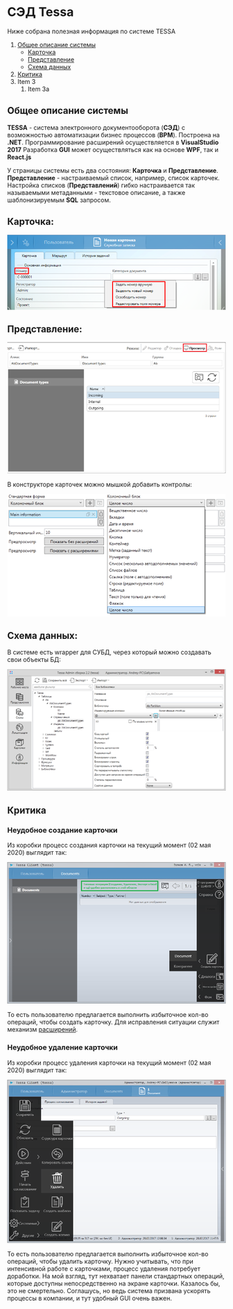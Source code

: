 # СЭД Tessa

Ниже собрана полезная информация по системе TESSA

1. [Общее описание системы](#общее-описание-системы)
   * [Карточка](#карточка)
   * [Представление](#представление)
   * [Схема данных](#схема-данных)
2. [Критика](#критика)
1. Item 3
   1. Item 3a
  


## Общее описание системы

**TESSA** - система электронного документооборота (**СЭД**) с возможностью автоматизации бизнес процессов (**BPM**). Построена на **.NET**.
Программирование расширений осуществляется в **VisualStudio 2017**
Разработка **GUI** может осуществляться как на основе **WPF**, так и **React.js**

У страницы системы есть два состояния: **Карточка** и **Представление**. **Представление** - настраиваемый список, например, список карточек.
Настройка списков (**Представлений**) гибко настраивается так называемыми метаданными - текстовое описание, а также шаблонизируемым **SQL** запросом.


## **Карточка**:

![Image of Yaktocat](https://github.com/1001011000101101/Tessa/blob/master/images/Card.png)

## **Представление**:

![Image of Yaktocat](https://github.com/1001011000101101/Tessa/blob/master/images/View.png)

В конструкторе карточек можно мышкой добавить контролы:

![Image of Yaktocat](https://github.com/1001011000101101/Tessa/blob/master/images/CardControls.png)


## Схема данных:

В системе есть wrapper для СУБД, через который можно создавать свои объекты БД:

![Image of Yaktocat](https://github.com/1001011000101101/Tessa/blob/master/images/DatabaseGuiWrapper.png)


## Критика



### Неудобное создание карточки

Из коробки процесс создания карточки на текущий момент (02 мая 2020) выглядит так:

![Image of Yaktocat](https://github.com/1001011000101101/Tessa/blob/master/images/CreateCard.png)

То есть пользователю предлагается выполнить избыточное кол-во операций, чтобы создать карточку. Для исправления ситуации служит механизм [расширений](https://mytessa.ru/docs/ProgrammersGuide/ProgrammersGuide.html#_%D1%80%D0%B0%D1%81%D1%88%D0%B8%D1%80%D0%B5%D0%BD%D0%B8%D1%8F).


### Неудобное удаление карточки

Из коробки процесс удаления карточки на текущий момент (02 мая 2020) выглядит так:

![Image of Yaktocat](https://github.com/1001011000101101/Tessa/blob/master/images/DeleteCard.png)

То есть пользователю предлагается выполнить избыточное кол-во операций, чтобы удалить карточку. Нужно учитывать, что при интенсивной работе с карточками, процесс удаления потребует доработки. На мой взгляд, тут нехватает панели стандартных операций, которые доступны непосредственно на экране карточки. Казалось бы, это не смертельно. Соглашусь, но ведь система призвана ускорять процессы в компании, и тут удобный GUI очень важен.
